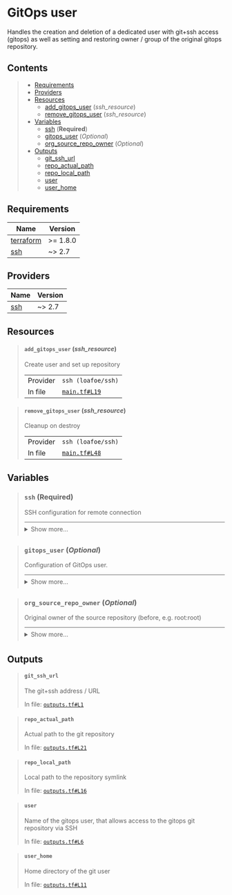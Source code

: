 # GitOps user

Handles the creation and deletion of a dedicated user with git+ssh access (gitops)
as well as setting and restoring owner / group of the original gitops repository.
## Contents

<blockquote>

- [Requirements](#requirements)
- [Providers](#providers)
- [Resources](#resources)
  - [add_gitops_user](#add_gitops_user-ssh_resource) (*ssh_resource*)
  - [remove_gitops_user](#remove_gitops_user-ssh_resource) (*ssh_resource*)
- [Variables](#variables)
  - [ssh](#ssh-required) (**Required**)
  - [gitops_user](#gitops_user-optional) (*Optional*)
  - [org_source_repo_owner](#org_source_repo_owner-optional) (*Optional*)
- [Outputs](#outputs)
  - [git_ssh_url](#git_ssh_url)
  - [repo_actual_path](#repo_actual_path)
  - [repo_local_path](#repo_local_path)
  - [user](#user)
  - [user_home](#user_home)</blockquote>

## Requirements

| Name | Version |
|------|---------|
| <a name="requirement_terraform"></a> [terraform](#requirement\_terraform) | >= 1.8.0 |
| <a name="requirement_ssh"></a> [ssh](#requirement\_ssh) | ~> 2.7 |
## Providers

| Name | Version |
|------|---------|
| <a name="provider_ssh"></a> [ssh](#provider\_ssh) | ~> 2.7 |


## Resources
<blockquote>

#### `add_gitops_user` (_ssh_resource_)
Create user and set up repository
  <table>
    <tr>
      <td>Provider</td>
      <td><code>ssh (loafoe/ssh)</code></td>
    </tr>
    <tr>
      <td>In file</td>
      <td><a href="./main.tf#L19"><code>main.tf#L19</code></a></td>
    </tr>
  </table>
</blockquote>
<blockquote>

#### `remove_gitops_user` (_ssh_resource_)
Cleanup on destroy
  <table>
    <tr>
      <td>Provider</td>
      <td><code>ssh (loafoe/ssh)</code></td>
    </tr>
    <tr>
      <td>In file</td>
      <td><a href="./main.tf#L48"><code>main.tf#L48</code></a></td>
    </tr>
  </table>
</blockquote>

## Variables
<blockquote>

### `ssh` (**Required**)
SSH configuration for remote connection

<details style="border-top-color: inherit; border-top-width: 0.1em; border-top-style: solid; padding-top: 0.5em; padding-bottom: 0.5em;">
  <summary>Show more...</summary>

  **Type**:
  ```hcl
  object({
    host    = string
    user    = string
    id_file = optional(string, "~/.ssh/id_rsa")
  })
  ```
  In file: <a href="./variables.tf#L1"><code>variables.tf#L1</code></a>

</details>
</blockquote>
<blockquote>

### `gitops_user` (*Optional*)
Configuration of GitOps user.

<details style="border-top-color: inherit; border-top-width: 0.1em; border-top-style: solid; padding-top: 0.5em; padding-bottom: 0.5em;">
  <summary>Show more...</summary>

  **Type**:
  ```hcl
  object({
    user        = optional(string, "gitops")
    group       = optional(string, "gitops")
    repo_name   = optional(string, "repo")
    source_repo = optional(string, "/storage-pool/gitops")
  })
  ```
  **Default**:
  ```json
  {}
  ```
  In file: <a href="./variables.tf#L14"><code>variables.tf#L14</code></a>

</details>
</blockquote>
<blockquote>

### `org_source_repo_owner` (*Optional*)
Original owner of the source repository (before, e.g. root:root)

<details style="border-top-color: inherit; border-top-width: 0.1em; border-top-style: solid; padding-top: 0.5em; padding-bottom: 0.5em;">
  <summary>Show more...</summary>

  **Type**:
  ```hcl
  object({
    owner = optional(string, "root")
    group = optional(string, "root")
  })
  ```
  **Default**:
  ```json
  {}
  ```
  In file: <a href="./variables.tf#L26"><code>variables.tf#L26</code></a>

</details>
</blockquote>


## Outputs
<blockquote>

#### `git_ssh_url`
The git+ssh address / URL

In file: <a href="./outputs.tf#L1"><code>outputs.tf#L1</code></a>
</blockquote>
<blockquote>

#### `repo_actual_path`
Actual path to the git repository

In file: <a href="./outputs.tf#L21"><code>outputs.tf#L21</code></a>
</blockquote>
<blockquote>

#### `repo_local_path`
Local path to the repository symlink

In file: <a href="./outputs.tf#L16"><code>outputs.tf#L16</code></a>
</blockquote>
<blockquote>

#### `user`
Name of the gitops user, that allows access to the gitops git repository via SSH

In file: <a href="./outputs.tf#L6"><code>outputs.tf#L6</code></a>
</blockquote>
<blockquote>

#### `user_home`
Home directory of the git user

In file: <a href="./outputs.tf#L11"><code>outputs.tf#L11</code></a>
</blockquote>